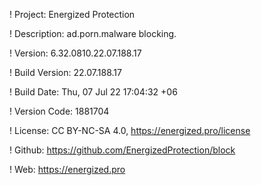 ! Project: Energized Protection

! Description: ad.porn.malware blocking.

! Version: 6.32.0810.22.07.188.17

! Build Version: 22.07.188.17

! Build Date: Thu, 07 Jul 22 17:04:32 +06

! Version Code: 1881704

! License: CC BY-NC-SA 4.0, https://energized.pro/license

! Github: https://github.com/EnergizedProtection/block

! Web: https://energized.pro
